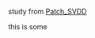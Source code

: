 study from [Patch_SVDD](https://github.com/nuclearboy95/Anomaly-Detection-PatchSVDD-PyTorch)


this is some 



